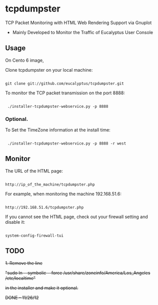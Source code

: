 tcpdumpster
===========

TCP Packet Monitoring with HTML Web Rendering Support via Gnuplot

  * Mainly Developed to Monitor the Traffic of Eucalyptus User Console

## Usage

On Cento 6 image,

Clone tcpdumpster on your local machine:

<code>
git clone git://github.com/eucalyptus/tcpdumpster.git
</code>

To monitor the TCP packet transmission on the port 8888:

<code>
 ./installer-tcpdumpster-webservice.py -p 8888
</code>

### Optional.

To Set the TimeZone information at the install time:

<code>
 ./installer-tcpdumpster-webservice.py -p 8888 -r west
</code>

## Monitor

The URL of the HTML page:

<code>
http://ip_of_the_machine/tcpdumpster.php
</code>

For example, when monitoring the machine 192.168.51.6:

<code>
http://192.168.51.6/tcpdumpster.php
</code>

If you cannot see the HTML page, check out your firewall setting and disable it:

<code>
system-config-firewall-tui 
</code>

## TODO

<del>
1. Remove the line

"sudo ln --symbolic --force /usr/share/zoneinfo/America/Los_Angeles /etc/localtime"

in the installer and make it optional.
</del>

DONE - 11/26/12
